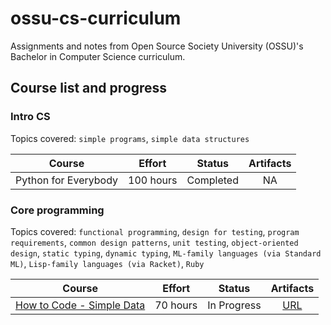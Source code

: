 # ossu-cs-curriculum

Assignments and notes from Open Source Society University (OSSU)'s Bachelor in Computer Science curriculum.

## Course list and progress

### Intro CS

Topics covered: `simple programs`, `simple data structures`

| Course | Effort | Status | Artifacts |
| --- | --- | --- | :-: |
| Python for Everybody | 100 hours | Completed | NA |

### Core programming

Topics covered: `functional programming`, `design for testing`, `program requirements`, `common design patterns`, `unit testing`, `object-oriented design`, `static typing`, `dynamic typing`, `ML-family languages (via Standard ML)`, `Lisp-family languages (via Racket)`, `Ruby`

| Course | Effort | Status | Artifacts |
| --- | --- | --- | :-: |
| [How to Code - Simple Data ](https://www.edx.org/course/how-to-code-simple-data) | 70 hours | In Progress | [URL](./core-programming/course-how-to-code-simple-data-ubc/README.md) |
